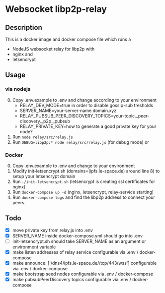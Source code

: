 # Websocket libp2p-relay

## Description 

This is a docker image and docker compose file which runs a 
- NodeJS websocket relay for libp2p with 
- nginx and
- letsencrypt

## Usage
### via nodejs
0. Copy .env.example to .env and change according to your environment
    - RELAY_DEV_MODE=true in order to disable gossip-sub tresholds
    - SERVER_NAME=your-server-name.domain.xyz
    - RELAY_PUBSUB_PEER_DISCOVERY_TOPICS=your-topic._peer-discovery._p2p._pubsub
    - RELAY_PRIVATE_KEY=how to generate a good private key for your node?
1. Run ```node relay/src/relay.js```
2. Run ```DEBUG=libp2p:* node relay/src/relay.js```  (for debug mode) or

### Docker
0. Copy .env.example to .env and change to your environment
1. Modify init-letsencrypt.sh (domains=(ipfs.le-space.de) around line 8) to setup your letsencrypt domain 
2. Run ```./init-letsencrypt.sh``` (letsencrypt is creating ssl certificates for nginx)
3. Run ```docker-compose up -d``` (nginx, letsencrypt, relay-service starting)
4. Run ```docker-compose logs``` and find the libp2p address to connect your peers

## Todo
- [x] move private key from relay.js into .env
- [x] SERVER_NAME inside docker-compose.yml should go into .env
- [ ] init-letsencrypt.sh should take SERVER_NAME as an argument or environment variable 
- [x] make listen addresses of relay service configurable via .env / docker-compose
- [x] make announce: ['/dns4/ipfs.le-space.de//tcp/443/wss'] configurable via .env / docker-compose
- [x] make bootstrap seed nodes configurable via .env / docker-compose
- [x] make pubsubPeerDiscovery topics configurable via .env / docker-compose
